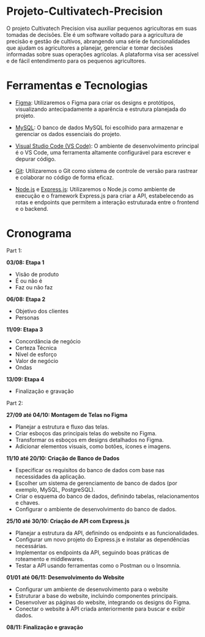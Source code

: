 # Projeto-Cultivatech-Precision

  O projeto Cultivatech Precision visa auxiliar pequenos agricultoras em suas tomadas de decisões. Ele é um software voltado para a agricultura de precisão e gestão de cultivos, abrangendo uma série de funcionalidades que ajudam os agricultores a planejar, gerenciar e tomar decisões informadas sobre suas operações agrícolas. A plataforma visa ser acessível e de fácil entendimento para os pequenos agricultores.


# Ferramentas e Tecnologias

- [Figma](link_para_o_projeto_no_Figma): Utilizaremos o Figma para criar os designs e protótipos, visualizando antecipadamente a aparência e estrutura planejada do projeto.

- [MySQL](https://www.mysql.com): O banco de dados MySQL foi escolhido para armazenar e gerenciar os dados essenciais do projeto.

- [Visual Studio Code (VS Code)](https://code.visualstudio.com): O ambiente de desenvolvimento principal é o VS Code, uma ferramenta altamente configurável para escrever e depurar código.

- [Git](https://git-scm.com): Utilizaremos o Git como sistema de controle de versão para rastrear e colaborar no código de forma eficaz.

- [Node.js](https://nodejs.org/en) e [Express.js](https://expressjs.com/pt-br/): Utilizaremos o Node.js como ambiente de execução e o framework Express.js para criar a API, estabelecendo as rotas e endpoints que permitem a interação estruturada entre o frontend e o backend.


# Cronograma
Part 1:

**03/08: Etapa 1**
- Visão de produto
- É ou não é
- Faz ou não faz

**06/08: Etapa 2**
- Objetivo dos clientes
- Personas
  
**11/09: Etapa 3**
- Concordância de negócio
- Certeza Técnica
- Nível de esforço
- Valor de negócio
- Ondas

**13/09: Etapa 4**
- Finalização e gravação


Part 2: 

**27/09 até 04/10: Montagem de Telas no Figma**
  - Planejar a estrutura e fluxo das telas.
  - Criar esboços das principais telas do website no Figma.
  - Transformar os esboços em designs detalhados no Figma.
  - Adicionar elementos visuais, como botões, ícones e imagens.

**11/10 até 20/10: Criação de Banco de Dados**
  - Especificar os requisitos do banco de dados com base nas necessidades da aplicação.
  - Escolher um sistema de gerenciamento de banco de dados (por exemplo, MySQL, PostgreSQL).
  - Criar o esquema do banco de dados, definindo tabelas, relacionamentos e chaves.
  - Configurar o ambiente de desenvolvimento do banco de dados.

**25/10 até 30/10: Criação de API com Express.js**
  - Planejar a estrutura da API, definindo os endpoints e as funcionalidades.
  - Configurar um novo projeto do Express.js e instalar as dependências necessárias.
  - Implementar os endpoints da API, seguindo boas práticas de roteamento e middlewares.
  - Testar a API usando ferramentas como o Postman ou o Insomnia.

**01/01 até 06/11: Desenvolvimento do Website**
  - Configurar um ambiente de desenvolvimento para o website
  - Estruturar a base do website, incluindo componentes principais.
  - Desenvolver as páginas do website, integrando os designs do Figma.
  - Conectar o website à API criada anteriormente para buscar e exibir dados.

**08/11: Finalização e gravação**



